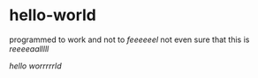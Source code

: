 # hello-world

programmed to work and not to *feeeeeel*
not even sure that this is *reeeeaalllll*

*hello worrrrrld*
